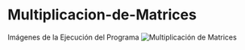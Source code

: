 # Multiplicacion-de-Matrices

Imágenes de la Ejecución del Programa
![Multiplicación de Matrices](https://user-images.githubusercontent.com/58042215/121470530-f9932180-c983-11eb-92b1-f8b8c2e45423.png)



